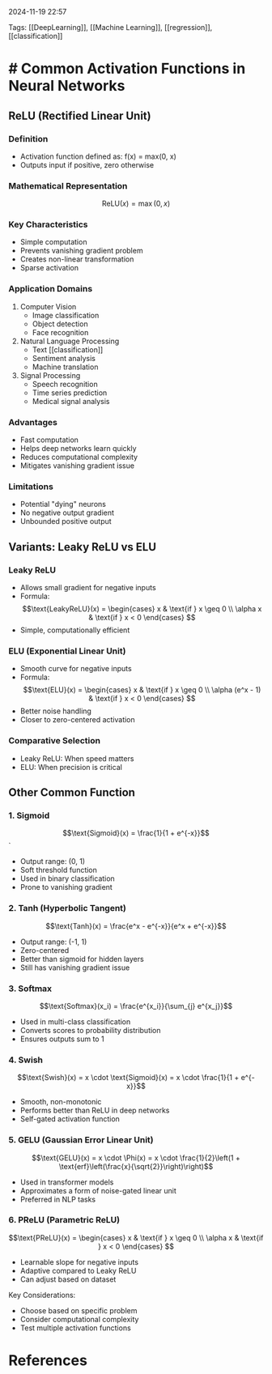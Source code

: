 2024-11-19 22:57


Tags: [[DeepLearning]], [[Machine Learning]], [[regression]], [[classification]]

# # Common Activation Functions in Neural Networks

## ReLU (Rectified Linear Unit)

### Definition

- Activation function defined as: f(x) = max(0, x)
- Outputs input if positive, zero otherwise

### Mathematical Representation

$$\text{ReLU}(x) = \max(0, x)$$

### Key Characteristics

- Simple computation
- Prevents vanishing gradient problem
- Creates non-linear transformation
- Sparse activation

### Application Domains

1. Computer Vision
    - Image classification
    - Object detection
    - Face recognition
2. Natural Language Processing
    - Text [[classification]]
    - Sentiment analysis
    - Machine translation
3. Signal Processing
    - Speech recognition
    - Time series prediction
    - Medical signal analysis

### Advantages

- Fast computation
- Helps deep networks learn quickly
- Reduces computational complexity
- Mitigates vanishing gradient issue

### Limitations

- Potential "dying" neurons
- No negative output gradient
- Unbounded positive output

## Variants: Leaky ReLU vs ELU

### Leaky ReLU

- Allows small gradient for negative inputs
- Formula: $$\text{LeakyReLU}(x) = \begin{cases} x & \text{if } x \geq 0 \\ \alpha x & \text{if } x < 0 \end{cases} $$
- Simple, computationally efficient

### ELU (Exponential Linear Unit)

- Smooth curve for negative inputs
- Formula: $$\text{ELU}(x) = \begin{cases} x & \text{if } x \geq 0 \\ \alpha (e^x - 1) & \text{if } x < 0 \end{cases} $$
- Better noise handling
- Closer to zero-centered activation

### Comparative Selection

- Leaky ReLU: When speed matters
- ELU: When precision is critical
## Other Common Function

### 1. Sigmoid


$$\text{Sigmoid}(x) = \frac{1}{1 + e^{-x}}$$`

- Output range: (0, 1)
- Soft threshold function
- Used in binary classification
- Prone to vanishing gradient

### 2. Tanh (Hyperbolic Tangent)

$$\text{Tanh}(x) = \frac{e^x - e^{-x}}{e^x + e^{-x}}$$

- Output range: (-1, 1)
- Zero-centered
- Better than sigmoid for hidden layers
- Still has vanishing gradient issue

### 3. Softmax

$$\text{Softmax}(x_i) = \frac{e^{x_i}}{\sum_{j} e^{x_j}}$$

- Used in multi-class classification
- Converts scores to probability distribution
- Ensures outputs sum to 1

### 4. Swish

$$\text{Swish}(x) = x \cdot \text{Sigmoid}(x) = x \cdot \frac{1}{1 + e^{-x}}$$
- Smooth, non-monotonic
- Performs better than ReLU in deep networks
- Self-gated activation function

### 5. GELU (Gaussian Error Linear Unit)

$$\text{GELU}(x) = x \cdot \Phi(x) = x \cdot \frac{1}{2}\left(1 + \text{erf}\left(\frac{x}{\sqrt{2}}\right)\right)$$

- Used in transformer models
- Approximates a form of noise-gated linear unit
- Preferred in NLP tasks

### 6. PReLU (Parametric ReLU)

$$\text{PReLU}(x) = \begin{cases} x & \text{if } x \geq 0 \\ \alpha x & \text{if } x < 0 \end{cases} $$

- Learnable slope for negative inputs
- Adaptive compared to Leaky ReLU
- Can adjust based on dataset

Key Considerations:

- Choose based on specific problem
- Consider computational complexity
- Test multiple activation functions



# References
